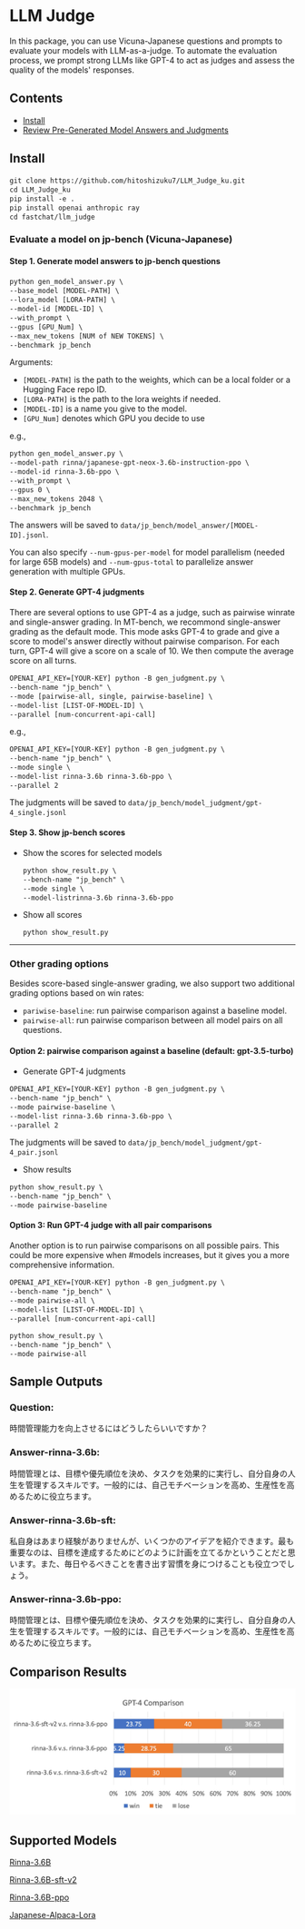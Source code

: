 # LLM Judge

In this package, you can use Vicuna-Japanese questions and prompts to evaluate your models with LLM-as-a-judge.
To automate the evaluation process, we prompt strong LLMs like GPT-4 to act as judges and assess the quality of the models' responses.

## Contents
- [Install](#install)
- [Review Pre-Generated Model Answers and Judgments](#review-pre-generated-model-answers-and-judgments)
## Install
```
git clone https://github.com/hitoshizuku7/LLM_Judge_ku.git
cd LLM_Judge_ku
pip install -e .
pip install openai anthropic ray
cd fastchat/llm_judge
```


### Evaluate a model on jp-bench (Vicuna-Japanese)

#### Step 1. Generate model answers to jp-bench questions
```
python gen_model_answer.py \
--base_model [MODEL-PATH] \
--lora_model [LORA-PATH] \
--model-id [MODEL-ID] \
--with_prompt \
--gpus [GPU_Num] \
--max_new_tokens [NUM of NEW TOKENS] \
--benchmark jp_bench
```
Arguments:
  - `[MODEL-PATH]` is the path to the weights, which can be a local folder or a Hugging Face repo ID.
  - `[LORA-PATH]` is the path to the lora weights if needed.
  - `[MODEL-ID]` is a name you give to the model.
  - `[GPU_Num]` denotes which GPU you decide to use


e.g.,
```
python gen_model_answer.py \
--model-path rinna/japanese-gpt-neox-3.6b-instruction-ppo \
--model-id rinna-3.6b-ppo \
--with_prompt \
--gpus 0 \
--max_new_tokens 2048 \
--benchmark jp_bench
```
The answers will be saved to `data/jp_bench/model_answer/[MODEL-ID].jsonl`.

You can also specify `--num-gpus-per-model` for model parallelism (needed for large 65B models) and `--num-gpus-total` to parallelize answer generation with multiple GPUs.

#### Step 2. Generate GPT-4 judgments
There are several options to use GPT-4 as a judge, such as pairwise winrate and single-answer grading.
In MT-bench, we recommond single-answer grading as the default mode.
This mode asks GPT-4 to grade and give a score to model's answer directly without pairwise comparison.
For each turn, GPT-4 will give a score on a scale of 10. We then compute the average score on all turns.

```
OPENAI_API_KEY=[YOUR-KEY] python -B gen_judgment.py \
--bench-name "jp_bench" \
--mode [pairwise-all, single, pairwise-baseline] \
--model-list [LIST-OF-MODEL-ID] \
--parallel [num-concurrent-api-call]
```

e.g.,
```
OPENAI_API_KEY=[YOUR-KEY] python -B gen_judgment.py \
--bench-name "jp_bench" \
--mode single \
--model-list rinna-3.6b rinna-3.6b-ppo \
--parallel 2
```
The judgments will be saved to `data/jp_bench/model_judgment/gpt-4_single.jsonl`

#### Step 3. Show jp-bench scores

- Show the scores for selected models
  ```
  python show_result.py \
  --bench-name "jp_bench" \
  --mode single \
  --model-listrinna-3.6b rinna-3.6b-ppo 
  ```
- Show all scores
  ```
  python show_result.py
  ```

---

### Other grading options
Besides score-based single-answer grading, we also support two additional grading options based on win rates:
- `pariwise-baseline`: run pairwise comparison against a baseline model.
- `pairwise-all`: run pairwise comparison between all model pairs on all questions.

#### Option 2: pairwise comparison against a baseline (default: gpt-3.5-turbo)

- Generate GPT-4 judgments
```
OPENAI_API_KEY=[YOUR-KEY] python -B gen_judgment.py \
--bench-name "jp_bench" \
--mode pairwise-baseline \
--model-list rinna-3.6b rinna-3.6b-ppo \
--parallel 2
```
The judgments will be saved to `data/jp_bench/model_judgment/gpt-4_pair.jsonl`

- Show results
```
python show_result.py \
--bench-name "jp_bench" \
--mode pairwise-baseline
```

#### Option 3: Run GPT-4 judge with all pair comparisons

Another option is to run pairwise comparisons on all possible pairs.
This could be more expensive when #models increases, but it gives you a more comprehensive information.

```
OPENAI_API_KEY=[YOUR-KEY] python -B gen_judgment.py \
--bench-name "jp_bench" \
--mode pairwise-all \
--model-list [LIST-OF-MODEL-ID] \
--parallel [num-concurrent-api-call]
```

```
python show_result.py \
--bench-name "jp_bench" \
--mode pairwise-all
```


## Sample Outputs

### Question: 
時間管理能力を向上させるにはどうしたらいいですか？
### Answer-rinna-3.6b: 
時間管理とは、目標や優先順位を決め、タスクを効果的に実行し、自分自身の人生を管理するスキルです。一般的には、自己モチベーションを高め、生産性を高めるために役立ちます。
### Answer-rinna-3.6b-sft: 
私自身はあまり経験がありませんが、いくつかのアイデアを紹介できます。最も重要なのは、目標を達成するためにどのように計画を立てるかということだと思います。また、毎日やるべきことを書き出す習慣を身につけることも役立つでしょう。
### Answer-rinna-3.6b-ppo: 
時間管理とは、目標や優先順位を決め、タスクを効果的に実行し、自分自身の人生を管理するスキルです。一般的には、自己モチベーションを高め、生産性を高めるために役立ちます。


## Comparison Results
![Comparison](./comparison.png)  


## Supported Models
[Rinna-3.6B](https://huggingface.co/rinna/japanese-gpt-neox-3.6b)

[Rinna-3.6B-sft-v2](https://huggingface.co/rinna/japanese-gpt-neox-3.6b-instruction-sft-v2)

[Rinna-3.6B-ppo](https://huggingface.co/rinna/japanese-gpt-neox-3.6b-instruction-ppo)

[Japanese-Alpaca-Lora](https://huggingface.co/kunishou)

